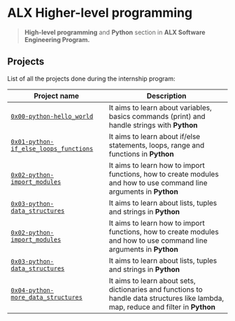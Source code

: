 # ALX Higher-level programming

> **High-level programming** and **Python** section in **ALX Software Engineering Program.**

## Projects

List of all the projects done during the internship program:

| Project name                                                                    | Description                                                                                                                         |
| ------------------------------------------------------------------------------- | ----------------------------------------------------------------------------------------------------------------------------------- |
| [`0x00-python-hello_world`](./0x00-python-hello_world/)                         | It aims to learn about variables, basics commands (print) and handle strings with **Python**                                        |
| [`0x01-python-if_else_loops_functions`](./0x01-python-if_else_loops_functions/) | It aims to learn about if/else statements, loops, range and functions in **Python**                                                 |
| [`0x02-python-import_modules`](./0x02-python-import_modules/)                   | It aims to learn how to import functions, how to create modules and how to use command line arguments in **Python**                 |
| [`0x03-python-data_structures`](./0x03-python-data_structures/)                 | It aims to learn about lists, tuples and strings in **Python**                                                                      |
| [`0x02-python-import_modules`](./0x02-python-import_modules/)                   | It aims to learn how to import functions, how to create modules and how to use command line arguments in **Python**                 |
| [`0x03-python-data_structures`](./0x03-python-data_structures/)                 | It aims to learn about lists, tuples and strings in **Python**                                                                      |
| [`0x04-python-more_data_structures`](./0x04-python-more_data_structures/)       | It aims to learn about sets, dictionaries and functions to handle data structures like lambda, map, reduce and filter in **Python** |
